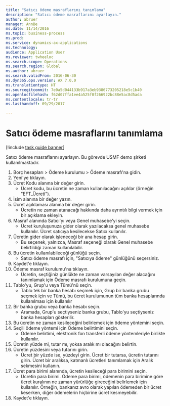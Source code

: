 ```yaml
--- 
title: "Satıcı ödeme masraflarını tanımlama"
description: "Satıcı ödeme masraflarını ayarlayın."
author: abruer
manager: AnnBe
ms.date: 11/14/2016
ms.topic: business-process
ms.prod: 
ms.service: dynamics-ax-applications
ms.technology: 
audience: Application User
ms.reviewer: twheeloc
ms.search.scope: Operations
ms.search.region: Global
ms.author: abruer
ms.search.validFrom: 2016-06-30
ms.dyn365.ops.version: AX 7.0.0
ms.translationtype: HT
ms.sourcegitcommit: 7e0a5d044133b917a3eb9386773205218e5c1b40
ms.openlocfilehash: f62d07ffa1ee4a525f0f266922bc88e5ac8d5ada
ms.contentlocale: tr-tr
ms.lasthandoff: 09/29/2017

---
```

# <a name="define-vendor-payment-fees"></a>Satıcı ödeme masraflarını tanımlama

[!include [task guide banner](../../includes/task-guide-banner.md)]

Satıcı ödeme masraflarını ayarlayın. Bu görevde USMF demo şirketi kullanılmaktadır.

1. Borç hesapları > Ödeme kurulumu > Ödeme masrafı'na gidin.
2. Yeni'ye tıklayın.
3. Ücret Kodu alanına bir değer girin.
    * Ücret kodu, bu ücretin ne zaman kullanılacağını açıklar (örneğin "EFT_Ücreti").  
4. İsim alanına bir değer yazın.
5. Ücret açıklaması alanına bir değer girin.
    * Ücretin ne zaman atanacağı hakkında daha ayrıntılı bilgi vermek için bir açıklama ekleyin.  
6. Masraf alanında Satıcı'yı veya Genel muhasebe'yi seçin.
    * Ücret kuruluşunuza gider olarak yazılacaksa genel muhasebe kullanılır.  Ücret satıcıya kesilecekse Satıcı kullanılır.  
7. Ücretin gider olarak işleneceği bir ana hesap girin.
    * Bu seçenek, yalnızca, Masraf seçeneği olarak Genel muhasebe belirtildiği zaman kullanılabilir.  
8. Bu ücretin kullanılabileceği günlüğü seçin. 
    * Satıcı ödeme masrafı için, "Satıcıya ödeme" günlüğünü seçersiniz.  
9. Kaydet'e tıklayın.
10. Ödeme masraf kurulumu'na tıklayın.
    * Ücretin, seçtiğiniz günlükte ne zaman varsayılan değer alacağını tanımlamak için Ödeme masrafı kurulumuna geçin.  
11. Tablo'yu, Grup'u veya Tümü'nü seçin.
    * Tablo tek bir banka hesabı seçmek için, Grup bir banka grubu seçmek için ve Tümü, bu ücret kurulumunun tüm banka hesaplarında kullanılması için kullanılır  
12. Bir banka grubu veya banka hesabı seçin.
    * Aramada, Grup'u seçtiyseniz banka grubu, Tablo'yu seçtiyseniz banka hesapları gösterilir.  
13. Bu ücretin ne zaman kesileceğini belirlemek için ödeme yöntemini seçin.
14. Seçili ödeme yöntemi için Ödeme belirtimini seçin.
    * Ödeme belirtimi, elektronik fon transferli ödeme yöntemleriyle birlikte kullanılır.  
15. Ücretin yüzde mi, tutar mı, yoksa aralık mı olacağını belirtin.
16. Ücretin yüzdesini veya tutarını girin.
    * Ücret bir yüzde ise, yüzdeyi girin. Ücret bir tutarsa, ücretin tutarını girin. Ücret bir aralıksa, katmanlı ücretleri tanımlamak için Aralık sekmesini kullanın.  
17. Ücret para birimi alanında, ücretin kesileceği para birimini seçin.
    * Ücretin para birimi. Ödeme para birimi, ödemenin para birimine göre ücret kuralının ne zaman yürürlüğe gireceğini belirlemek için kullanılır. Örneğin, bankanız avro olarak yapılan ödemeden bir ücret keserken, diğer ödemelerin hiçbirine ücret kesmeyebilir.  
18. Kaydet'e tıklayın.


